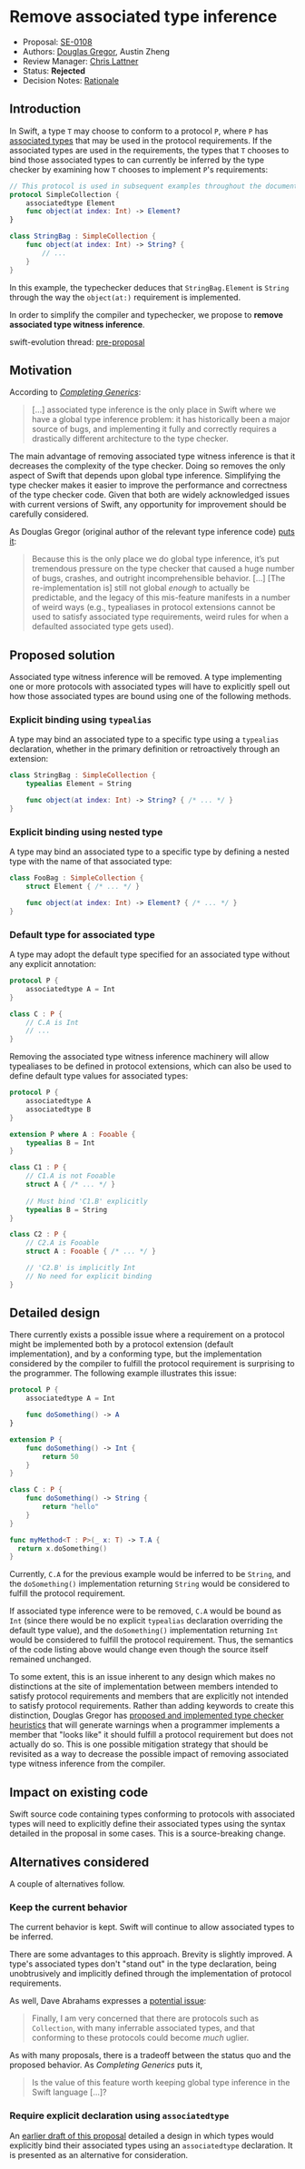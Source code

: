 # Remove associated type inference

* Proposal: [SE-0108](0108-remove-assoctype-inference.md)
* Authors: [Douglas Gregor](https://github.com/DougGregor), Austin Zheng
* Review Manager: [Chris Lattner](https://github.com/lattner)
* Status: **Rejected**
* Decision Notes: [Rationale](https://forums.swift.org/t/rejected-se-0108-remove-associated-type-inference/3304)

## Introduction

In Swift, a type `T` may choose to conform to a protocol `P`, where `P` has [associated types](https://developer.apple.com/library/ios/documentation/Swift/Conceptual/Swift_Programming_Language/Generics.html#//apple_ref/doc/uid/TP40014097-CH26-ID189) that may be used in the protocol requirements. If the associated types are used in the requirements, the types that `T` chooses to bind those associated types to can currently be inferred by the type checker by examining how `T` chooses to implement `P`'s requirements:

```swift
// This protocol is used in subsequent examples throughout the document.
protocol SimpleCollection {
	associatedtype Element
	func object(at index: Int) -> Element?
}

class StringBag : SimpleCollection {
	func object(at index: Int) -> String? {
		// ...
	}
}
```

In this example, the typechecker deduces that `StringBag.Element` is `String` through the way the `object(at:)` requirement is implemented.

In order to simplify the compiler and typechecker, we propose to **remove associated type witness inference**.

swift-evolution thread: [pre-proposal](https://forums.swift.org/t/pitch-remove-type-inference-for-associated-types/3135)

## Motivation

According to *[Completing Generics](https://github.com/apple/swift/blob/master/docs/GenericsManifesto.md#associated-type-inference)*:

> [...] associated type inference is the only place in Swift where we have a global type inference problem: it has historically been a major source of bugs, and implementing it fully and correctly requires a drastically different architecture to the type checker.

The main advantage of removing associated type witness inference is that it decreases the complexity of the type checker. Doing so removes the only aspect of Swift that depends upon global type inference. Simplifying the type checker makes it easier to improve the performance and correctness of the type checker code. Given that both are widely acknowledged issues with current versions of Swift, any opportunity for improvement should be carefully considered.

As Douglas Gregor (original author of the relevant type inference code) [puts it](https://forums.swift.org/t/pitch-remove-type-inference-for-associated-types/3135/23):

> Because this is the only place we do global type inference, it’s put tremendous pressure on the type checker that caused a huge number of bugs, crashes, and outright incomprehensible behavior. [...] [The re-implementation is] still not global *enough* to actually be predictable, and the legacy of this mis-feature manifests in a number of weird ways (e.g., typealiases in protocol extensions cannot be used to satisfy associated type requirements, weird rules for when a defaulted associated type gets used).

## Proposed solution

Associated type witness inference will be removed. A type implementing one or more protocols with associated types will have to explicitly spell out how those associated types are bound using one of the following methods.

### Explicit binding using `typealias`

A type may bind an associated type to a specific type using a `typealias` declaration, whether in the primary definition or retroactively through an extension:

```swift
class StringBag : SimpleCollection {
	typealias Element = String

	func object(at index: Int) -> String? { /* ... */ }	
}
```

### Explicit binding using nested type

A type may bind an associated type to a specific type by defining a nested type with the name of that associated type:

```swift
class FooBag : SimpleCollection {
	struct Element { /* ... */ }

	func object(at index: Int) -> Element? { /* ... */ }
}
```

### Default type for associated type

A type may adopt the default type specified for an associated type without any explicit annotation:

```swift
protocol P {
	associatedtype A = Int
}

class C : P {
	// C.A is Int
	// ...
}
```

Removing the associated type witness inference machinery will allow typealiases to be defined in protocol extensions, which can also be used to define default type values for associated types:

```swift
protocol P {
	associatedtype A
	associatedtype B
}

extension P where A : Fooable {
	typealias B = Int
}

class C1 : P {
	// C1.A is not Fooable
	struct A { /* ... */ }
	
	// Must bind 'C1.B' explicitly
	typealias B = String
}

class C2 : P {
	// C2.A is Fooable
	struct A : Fooable { /* ... */ }

	// 'C2.B' is implicitly Int
	// No need for explicit binding
}
```

## Detailed design

There currently exists a possible issue where a requirement on a protocol might be implemented both by a protocol extension (default implementation), and by a conforming type, but the implementation considered by the compiler to fulfill the protocol requirement is surprising to the programmer. The following example illustrates this issue:


```swift
protocol P {
	associatedtype A = Int

	func doSomething() -> A
}

extension P {
	func doSomething() -> Int {
		return 50
	}
}

class C : P {
	func doSomething() -> String {
		return "hello"
	}
}

func myMethod<T : P>(_ x: T) -> T.A {
  return x.doSomething()
}
```

Currently, `C.A` for the previous example would be inferred to be `String`, and the `doSomething()` implementation returning `String` would be considered to fulfill the protocol requirement.

If associated type inference were to be removed, `C.A` would be bound as `Int` (since there would be no explicit `typealias` declaration overriding the default type value), and the `doSomething()` implementation returning `Int` would be considered to fulfill the protocol requirement. Thus, the semantics of the code listing above would change even though the source itself remained unchanged.

To some extent, this is an issue inherent to any design which makes no distinctions at the site of implementation between members intended to satisfy protocol requirements and members that are explicitly not intended to satisfy protocol requirements. Rather than adding keywords to create this distinction, Douglas Gregor has [proposed and implemented type checker heuristics](https://forums.swift.org/t/warning-when-overriding-an-extension-method-thats-not-in-the-protocol/861/2) that will generate warnings when a programmer implements a member that "looks like" it should fulfill a protocol requirement but does not actually do so. This is one possible mitigation strategy that should be revisited as a way to decrease the possible impact of removing associated type witness inference from the compiler.

## Impact on existing code

Swift source code containing types conforming to protocols with associated types will need to explicitly define their associated types using the syntax detailed in the proposal in some cases. This is a source-breaking change.

## Alternatives considered

A couple of alternatives follow.

### Keep the current behavior

The current behavior is kept. Swift will continue to allow associated types to be inferred.

There are some advantages to this approach. Brevity is slightly improved. A type's associated types don't "stand out" in the type declaration, being unobtrusively and implicitly defined through the implementation of protocol requirements.

As well, Dave Abrahams expresses a [potential issue](https://forums.swift.org/t/pitch-remove-type-inference-for-associated-types/3135/17):

> Finally, I am very concerned that there are protocols such as `Collection`, with many inferrable associated types, and that conforming to these protocols could become *much* uglier.

As with many proposals, there is a tradeoff between the status quo and the proposed behavior. As *Completing Generics* puts it,

> Is the value of this feature worth keeping global type inference in the Swift language [...]?

### Require explicit declaration using `associatedtype`

An [earlier draft of this proposal](https://github.com/swiftlang/swift-evolution/blob/18a1781d930034583ffc0325a180099f15fbb834/proposals/XXXX-remove-assoctype-inference.md) detailed a design in which types would explicitly bind their associated types using an `associatedtype` declaration. It is presented as an alternative for consideration.
